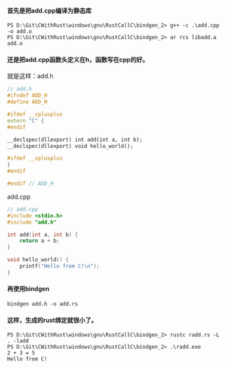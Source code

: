 #### 首先是把add.cpp编译为静态库

```shel
PS D:\Git\CWithRust\windows\gnu\RustCallC\bindgen_2> g++ -c .\add.cpp -o add.o
PS D:\Git\CWithRust\windows\gnu\RustCallC\bindgen_2> ar rcs libadd.a add.o
```

#### 还是把add.cpp函数头定义在h，函数写在cpp的好。

就是这样：add.h

```c++
// add.h
#ifndef ADD_H
#define ADD_H

#ifdef __cplusplus
extern "C" {
#endif

__declspec(dllexport) int add(int a, int b);
__declspec(dllexport) void hello_world();

#ifdef __cplusplus
}
#endif

#endif // ADD_H
```

add.cpp

```c++
// add.cpp
#include <stdio.h>
#include "add.h"

int add(int a, int b) {
    return a + b;
}

void hello_world() {
    printf("Hello from C!\n");
}
```

#### 再使用bindgen

```shell
bindgen add.h -o add.rs
```

#### 这样，生成的rust绑定就很小了。



```shell
PS D:\Git\CWithRust\windows\gnu\RustCallC\bindgen_2> rustc radd.rs -L . -ladd
PS D:\Git\CWithRust\windows\gnu\RustCallC\bindgen_2> .\radd.exe
2 + 3 = 5
Hello from C!
```





